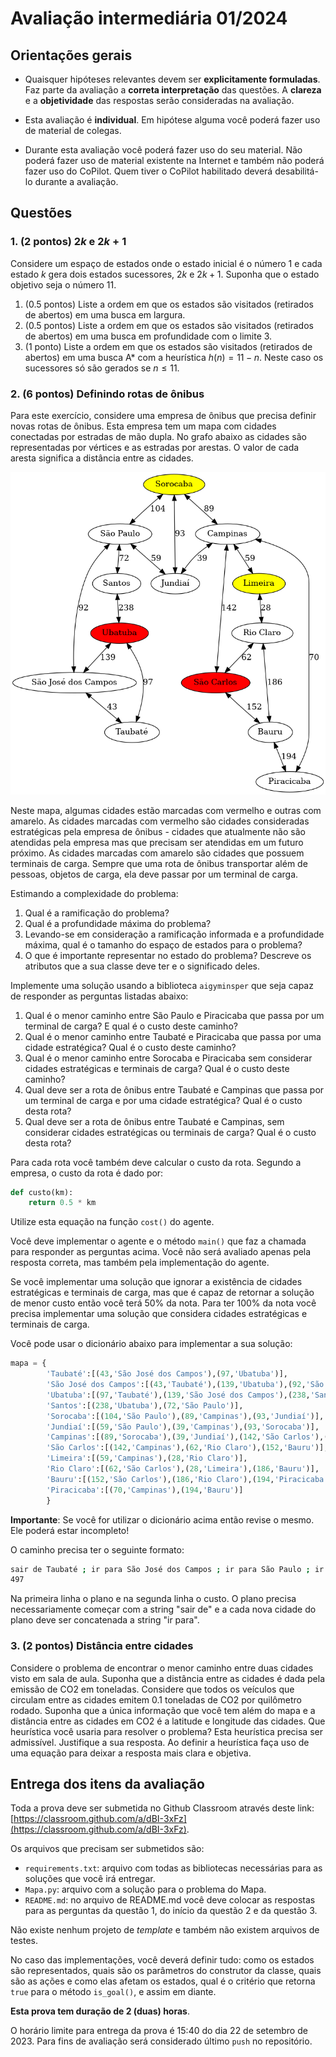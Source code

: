 # Avaliação intermediária 01/2024

## Orientações gerais

* Quaisquer hipóteses relevantes devem ser **explicitamente formuladas**. Faz parte da avaliação a **correta interpretação** das questões. A **clareza** e a **objetividade** das respostas serão consideradas na avaliação. 

* Esta avaliação é **individual**. Em hipótese alguma você poderá fazer uso de material de colegas.

* Durante esta avaliação você poderá fazer uso do seu material. Não poderá fazer uso de material existente na Internet e também não poderá fazer uso do CoPilot. Quem tiver o CoPilot habilitado deverá desabilitá-lo durante a avaliação. 

## Questões

### 1. (2 pontos) $2k$ e $2k+1$

Considere um espaço de estados onde o estado inicial é o número 1 e cada estado $k$ gera dois estados sucessores, $2k$ e $2k+1$. Suponha que o estado objetivo seja o número 11.

1. (0.5 pontos) Liste a ordem em que os estados são visitados (retirados de abertos) em uma busca em largura.
1. (0.5 pontos) Liste a ordem em que os estados são visitados (retirados de abertos) em uma busca em profundidade com o limite 3.
1. (1 ponto) Liste a ordem em que os estados são visitados (retirados de abertos) em uma busca A* com a heurística $h(n) = 11 - n$. Neste caso os sucessores só são gerados se $n \leq 11$.

### 2. (6 pontos) Definindo rotas de ônibus

Para este exercício, considere uma empresa de ônibus que precisa definir novas rotas de ônibus. Esta empresa tem um mapa com cidades conectadas por estradas de mão dupla. No grafo abaixo as cidades são representadas por vértices e as estradas por arestas. O valor de cada aresta significa a distância entre as cidades.

![Mapa](img/mapa2.png)

Neste mapa, algumas cidades estão marcadas com vermelho e outras com amarelo. As cidades marcadas com vermelho são cidades consideradas estratégicas pela empresa de ônibus - cidades que atualmente não são atendidas pela empresa mas que precisam ser atendidas em um futuro próximo. As cidades marcadas com amarelo são cidades que possuem terminais de carga. Sempre que uma rota de ônibus transportar além de pessoas, objetos de carga, ela deve passar por um terminal de carga.

Estimando a complexidade do problema: 

1. Qual é a ramificação do problema? 
1. Qual é a profundidade máxima do problema?
1. Levando-se em consideração a ramificação informada e a profundidade máxima, qual é o tamanho do espaço de estados para o problema?
1. O que é importante representar no estado do problema? Descreve os atributos que a sua classe deve ter e o significado deles.

Implemente uma solução usando a biblioteca `aigyminsper` que seja capaz de responder as perguntas listadas abaixo:

1. Qual é o menor caminho entre São Paulo e Piracicaba que passa por um terminal de carga? E qual é o custo deste caminho?
1. Qual é o menor caminho entre Taubaté e Piracicaba que passa por uma cidade estratégica? Qual é o custo deste caminho?
1. Qual é o menor caminho entre Sorocaba e Piracicaba sem considerar cidades estratégicas e terminais de carga? Qual é o custo deste caminho?
1. Qual deve ser a rota de ônibus entre Taubaté e Campinas que passa por um terminal de carga e por uma cidade estratégica? Qual é o custo desta rota? 
1. Qual deve ser a rota de ônibus entre Taubaté e Campinas, sem considerar cidades estratégicas ou terminais de carga? Qual é o custo desta rota? 

Para cada rota você também deve calcular o custo da rota. Segundo a empresa, o custo da rota é dado por: 

```python
def custo(km):  
    return 0.5 * km
```  

Utilize esta equação na função `cost()` do agente. 

Você deve implementar o agente e o método `main()` que faz a chamada para responder as perguntas acima. Você não será avaliado apenas pela resposta correta, mas também pela implementação do agente.

Se você implementar uma solução que ignorar a existência de cidades estratégicas e terminais de carga, mas que é capaz de retornar a solução de menor custo então você terá 50% da nota. Para ter 100% da nota você precisa implementar uma solução que considera cidades estratégicas e terminais de carga.

Você pode usar o dicionário abaixo para implementar a sua solução:

```python
mapa = {
        'Taubaté':[(43,'São José dos Campos'),(97,'Ubatuba')],
        'São José dos Campos':[(43,'Taubaté'),(139,'Ubatuba'),(92,'São Paulo')],
        'Ubatuba':[(97,'Taubaté'),(139,'São José dos Campos'),(238,'Santos')],
        'Santos':[(238,'Ubatuba'),(72,'São Paulo')],
        'Sorocaba':[(104,'São Paulo'),(89,'Campinas'),(93,'Jundiaí')],
        'Jundiaí':[(59,'São Paulo'),(39,'Campinas'),(93,'Sorocaba')],
        'Campinas':[(89,'Sorocaba'),(39,'Jundiaí'),(142,'São Carlos'),(70,'Piracicaba'),(59,'Limeira')],
        'São Carlos':[(142,'Campinas'),(62,'Rio Claro'),(152,'Bauru')],
        'Limeira':[(59,'Campinas'),(28,'Rio Claro')],
        'Rio Claro':[(62,'São Carlos'),(28,'Limeira'),(186,'Bauru')],
        'Bauru':[(152,'São Carlos'),(186,'Rio Claro'),(194,'Piracicaba')],
        'Piracicaba':[(70,'Campinas'),(194,'Bauru')]
        }
```

**Importante**: Se você for utilizar o dicionário acima então revise o mesmo. Ele poderá estar incompleto!

O caminho precisa ter o seguinte formato:

```bash
sair de Taubaté ; ir para São José dos Campos ; ir para São Paulo ; ir para Jundiaí ; ir para Campinas ; ir para Piracicaba ; ir para Bauru
497
```
Na primeira linha o plano e na segunda linha o custo. O plano precisa necessariamente começar com a string "sair de" e a cada nova cidade do plano deve ser concatenada a string "ir para".

### 3. (2 pontos) Distância entre cidades

Considere o problema de encontrar o menor caminho entre duas cidades visto em sala de aula. Suponha que a distância entre as cidades é dada pela emissão de CO2 em toneladas. Considere que todos os veículos que circulam entre as cidades emitem 0.1 toneladas de CO2 por quilômetro rodado. Suponha que a única informação que você tem além do mapa e a distância entre as cidades em CO2 é a latitude e longitude das cidades. Que heurística você usaria para resolver o problema? Esta heurística precisa ser admissível. Justifique a sua resposta. Ao definir a heurística faça uso de uma equação para deixar a resposta mais clara e objetiva. 

## Entrega dos itens da avaliação

Toda a prova deve ser submetida no Github Classroom através deste link: [https://classroom.github.com/a/dBI-3xFz](https://classroom.github.com/a/dBI-3xFz).

Os arquivos que precisam ser submetidos são: 

* `requirements.txt`: arquivo com todas as bibliotecas necessárias para as soluções que você irá entregar. 
* `Mapa.py`: arquivo com a solução para o problema do Mapa.
* `README.md`: no arquivo de README.md você deve colocar as respostas para as perguntas da questão 1, do início da questão 2 e da questão 3. 

Não existe nenhum projeto de *template* e também não existem arquivos de testes. 

No caso das implementações, você deverá definir tudo: como os estados são representados, quais são os parâmetros do construtor da classe, quais são as ações e como elas afetam os estados, qual é o critério que retorna `true` para o método `is_goal()`, e assim em diante. 

**Esta prova tem duração de 2 (duas) horas**.

O horário limite para entrega da prova é 15:40 do dia 22 de setembro de 2023. Para fins de avaliação será considerado último `push` no repositório. 
